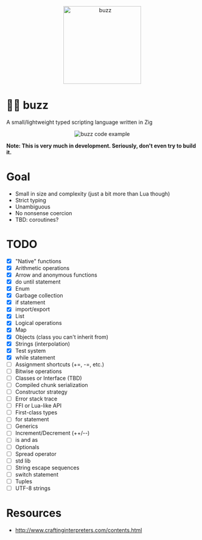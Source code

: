<p align="center">
    <img src="https://github.com/giann/buzz/raw/main/logo.png" alt="buzz" width="204" height="204">
</p>

# 👨‍🚀 buzz
A small/lightweight typed scripting language written in Zig

<p align="center">
    <img src="https://github.com/giann/buzz/raw/main/example.png" alt="buzz code example">
</p>

**Note: This is very much in development. Seriously, don't even try to build it.**

# Goal
- Small in size and complexity (just a bit more than Lua though)
- Strict typing
- Unambiguous
- No nonsense coercion
- TBD: coroutines?

# TODO
- [X] "Native" functions
- [X] Arithmetic operations
- [X] Arrow and anonymous functions
- [X] do until statement
- [X] Enum
- [X] Garbage collection
- [X] if statement
- [X] import/export
- [X] List
- [X] Logical operations
- [X] Map
- [X] Objects (class you can't inherit from)
- [X] Strings (interpolation)
- [X] Test system
- [X] while statement
- [ ] Assignment shortcuts (+=, -=, etc.)
- [ ] Bitwise operations
- [ ] Classes or Interface (TBD)
- [ ] Compiled chunk serialization
- [ ] Constructor strategy
- [ ] Error stack trace
- [ ] FFI or Lua-like API
- [ ] First-class types
- [ ] for statement
- [ ] Generics
- [ ] Increment/Decrement (++/--)
- [ ] is and as
- [ ] Optionals
- [ ] Spread operator
- [ ] std lib
- [ ] String escape sequences
- [ ] switch statement
- [ ] Tuples
- [ ] UTF-8 strings

# Resources
- http://www.craftinginterpreters.com/contents.html
